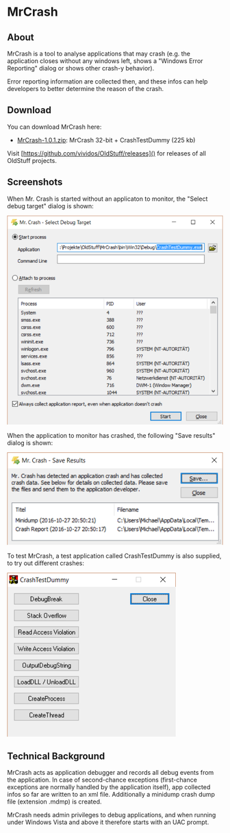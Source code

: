 # MrCrash #

## About ##

MrCrash is a tool to analyse applications that may crash (e.g. the application closes without any
windows left, shows a "Windows Error Reporting" dialog or shows other crash-y behavior).

Error reporting information are collected then, and these infos can help developers to better
determine the reason of the crash.

## Download ##

You can download MrCrash here:

- [MrCrash-1.0.1.zip](https://github.com/vividos/OldStuff/releases/download/mrcrash-1.0.1/MrCrash-1.0.1.zip): MrCrash 32-bit + CrashTestDummy (225 kb)

Visit [https://github.com/vividos/OldStuff/releases]() for releases of all OldStuff projects.

## Screenshots ##

When Mr. Crash is started without an applicaton to monitor, the "Select debug target" dialog is
shown:

![Select debug target](images/mrcrash-select-debug-target.png)

When the application to monitor has crashed, the following "Save results" dialog is shown:

![Save results](images/mrcrash-save-results.png)

To test MrCrash, a test application called CrashTestDummy is also supplied, to try out different
crashes:

![Crash test dummy application](images/crashtestdummy.png)

## Technical Background ##

MrCrash acts as application debugger and records all debug events from the application. In case of second-chance exceptions (first-chance exceptions are normally handled by the application itself), app collected infos so far are written to an xml file. Additionally a minidump crash dump file (extension .mdmp) is created.

MrCrash needs admin privileges to debug applications, and when running under Windows Vista and above it therefore starts with an UAC prompt.
